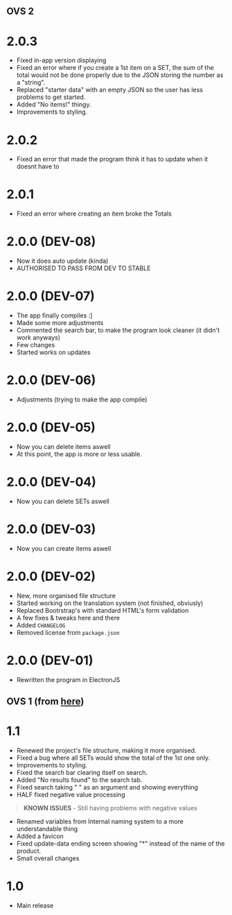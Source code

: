 <!-- VERSIONING: EACH COMMIT / PR ADDS 1 TO THE DEV, UNTIL THE PROGRAM GETS TO A POINT WHERE IT'S ACTUALLY USABLE. FROM THERE, PATCHES & FIXES WILL INCREASE 0.0.X, AND FEATURE-PACKED UPDATES WILL INCREASE 0.X.0.-->
## OVS 2
# 2.0.3
- Fixed in-app version displaying
- Fixed an error where if you create a 1st item on a SET, the sum of the total would not be done properly due to the JSON storing the number as a "string".
- Replaced "starter data" with an empty JSON so the user has less problems to get started.
- Added "No items!" thingy.
- Improvements to styling.

# 2.0.2
- Fixed an error that made the program think it has to update when it doesnt have to

# 2.0.1
- Fixed an error where creating an item broke the Totals

# 2.0.0 (DEV-08)
- Now it does auto update (kinda)
- AUTHORISED TO PASS FROM DEV TO STABLE

# 2.0.0 (DEV-07)
- The app finally compiles :]
- Made some more adjustments
- Commented the search bar, to make the program look cleaner (it didn't work anyways)
- Few changes
- Started works on updates

# 2.0.0 (DEV-06)
- Adjustments (trying to make the app compile)

# 2.0.0 (DEV-05)
- Now you can delete items aswell
- At this point, the app is more or less usable.

# 2.0.0 (DEV-04)
- Now you can delete SETs aswell

# 2.0.0 (DEV-03)
- Now you can create items aswell

# 2.0.0 (DEV-02)
- New, more organised file structure
- Started working on the translation system (not finished, obviusly)
- Replaced Bootrstrap's with standard HTML's form validation
- A few fixes & tweaks here and there
- Added `CHANGELOG`
- Removed license from `package.json`

# 2.0.0 (DEV-01)
- Rewritten the program in ElectronJS

## OVS 1 (from [here](https://github.com/ZakaHaceCosas/ovs-legacy))
# 1.1
- Renewed the project's file structure, making it more organised.
- Fixed a bug where all SETs would show the total of the 1st one only.
- Improvements to styling.
- Fixed the search bar clearing itself on search.
- Added "No results found" to the search tab.
- Fixed search taking " " as an argument and showing everything
- HALF fixed negative value processing
> **KNOWN ISSUES**
    - Still having problems with negative values
- Renamed variables from Internal naming system to a more understandable thing
- Added a favicon
- Fixed update-data ending screen showing "*" instead of the name of the product.
- Small overall changes

# 1.0
- Main release